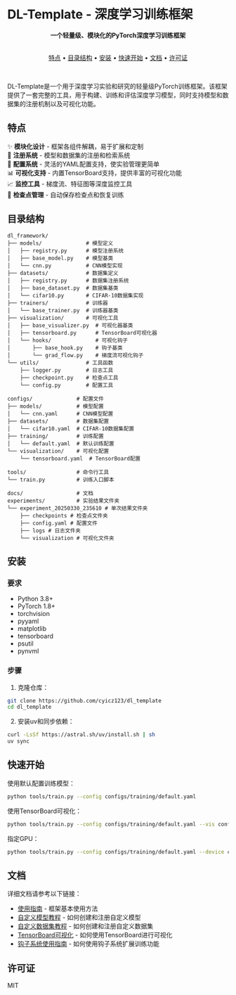 # DL-Template - 深度学习训练框架

<div align="center">
  <strong>一个轻量级、模块化的PyTorch深度学习训练框架</strong>
  <br>
  <br>
</div>

<p align="center">
  <a href="#特点">特点</a> •
  <a href="#目录结构">目录结构</a> •
  <a href="#安装">安装</a> •
  <a href="#快速开始">快速开始</a> •
  <a href="#文档">文档</a> •
  <a href="#许可证">许可证</a>
</p>

<br>

DL-Template是一个用于深度学习实验和研究的轻量级PyTorch训练框架。该框架提供了一套完整的工具，用于构建、训练和评估深度学习模型，同时支持模型和数据集的注册机制以及可视化功能。

## 特点

✨ **模块化设计** - 框架各组件解耦，易于扩展和定制  
🔄 **注册系统** - 模型和数据集的注册和检索系统  
📝 **配置系统** - 灵活的YAML配置支持，使实验管理更简单  
📊 **可视化支持** - 内置TensorBoard支持，提供丰富的可视化功能  
📈 **监控工具** - 梯度流、特征图等深度监控工具  
💾 **检查点管理** - 自动保存检查点和恢复训练  
<!-- ⏱️ **训练优化** - 支持早停和多种学习率调度策略   -->

## 目录结构

```
dl_framework/
├── models/              # 模型定义
│   ├── registry.py      # 模型注册系统
│   ├── base_model.py    # 模型基类
│   └── cnn.py           # CNN模型实现
├── datasets/            # 数据集定义
│   ├── registry.py      # 数据集注册系统
│   ├── base_dataset.py  # 数据集基类
│   └── cifar10.py       # CIFAR-10数据集实现
├── trainers/            # 训练器
│   └── base_trainer.py  # 训练器基类
├── visualization/       # 可视化工具
│   ├── base_visualizer.py  # 可视化器基类
│   ├── tensorboard.py      # TensorBoard可视化器
│   └── hooks/              # 可视化钩子
│       ├── base_hook.py    # 钩子基类
│       └── grad_flow.py    # 梯度流可视化钩子
└── utils/               # 工具函数
    ├── logger.py        # 日志工具
    ├── checkpoint.py    # 检查点工具
    └── config.py        # 配置工具

configs/              # 配置文件
├── models/           # 模型配置
│   └── cnn.yaml      # CNN模型配置
├── datasets/         # 数据集配置
│   └── cifar10.yaml  # CIFAR-10数据集配置
├── training/         # 训练配置
│   └── default.yaml  # 默认训练配置
└── visualization/    # 可视化配置
    └── tensorboard.yaml  # TensorBoard配置

tools/                # 命令行工具
└── train.py          # 训练入口脚本

docs/                 # 文档
experiments/          # 实验结果文件夹
└── experiment_20250330_235610 # 单次结果文件夹
    ├── checkpoints # 检查点文件夹
    ├── config.yaml # 配置文件
    ├── logs # 日志文件夹
    └── visualization # 可视化文件夹
```

## 安装

### 要求

- Python 3.8+
- PyTorch 1.8+
- torchvision
- pyyaml
- matplotlib
- tensorboard
- psutil
- pynvml

### 步骤

1. 克隆仓库：

```bash
git clone https://github.com/cyicz123/dl_template
cd dl_template
```

2. 安装uv和同步依赖：

```bash
curl -LsSf https://astral.sh/uv/install.sh | sh
uv sync
```

## 快速开始

使用默认配置训练模型：

```bash
python tools/train.py --config configs/training/default.yaml
```

使用TensorBoard可视化：

```bash
python tools/train.py --config configs/training/default.yaml --vis configs/visualization/tensorboard.yaml
```

指定GPU：

```bash
python tools/train.py --config configs/training/default.yaml --device cuda:0
```

## 文档

详细文档请参考以下链接：

- [使用指南](docs/usage_guide.md) - 框架基本使用方法
- [自定义模型教程](docs/custom_model.md) - 如何创建和注册自定义模型
- [自定义数据集教程](docs/custom_dataset.md) - 如何创建和注册自定义数据集
- [TensorBoard可视化](docs/tensorboard_visualization.md) - 如何使用TensorBoard进行可视化
- [钩子系统使用指南](docs/hooks_usage.md) - 如何使用钩子系统扩展训练功能

## 许可证

MIT
